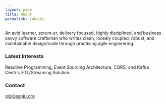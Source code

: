 ```yaml
---
layout: page
title: About
permalink: /about/
---
```


An avid learner, scrum-er, delivery focused, highly disciplined, and business savvy software craftsman who writes clean, loosely coupled, robust, and maintainable design/code through practising agile engineering.

### Latest Interests

Reactive Programming, Event Sourcing Architecture, CQRS, and Kafka Centric ETL/Streaming Solution.

### Contact

[gig@sanju.org](mailto:gig@sanju.org)

